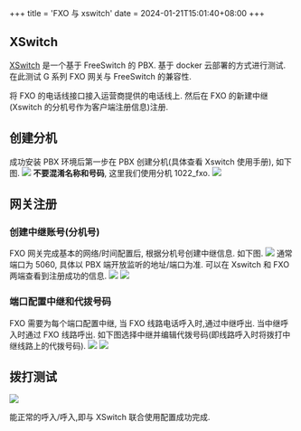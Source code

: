 +++
title = 'FXO 与 xswitch'
date = 2024-01-21T15:01:40+08:00
+++

## XSwitch
[XSwitch](https://xswitch.cn/) 是一个基于 FreeSwitch 的 PBX. 基于 docker 云部署的方式进行测试.
在此测试 G 系列 FXO 网关与 FreeSwitch 的兼容性.

将 FXO 的电话线接口接入运营商提供的电话线上. 然后在 FXO 的新建中继(Xswitch 的分机号作为客户端注册信息)注册.

## 创建分机
成功安装 PBX 环境后第一步在 PBX 创建分机(具体查看 Xswitch 使用手册), 如下图.
![](/GatewayPBX/img/xswitch/extension.png)
**不要混淆名称和号码**, 这里我们使用分机 1022_fxo.
![](/GatewayPBX/img/xswitch/1022_fxo.png)

## 网关注册
### 创建中继账号(分机号)
FXO 网关完成基本的网络/时间配置后, 根据分机号创建中继信息. 如下图.
![](/GatewayPBX/img/xswitch/1022_gateway.png)
通常端口为 5060, 具体以 PBX 端开放监听的地址/端口为准.
可以在 Xswitch 和 FXO 两端查看到注册成功的信息.
![](/GatewayPBX/img/xswitch/1022_fxo_reg_ok.png)
![](/GatewayPBX/img/xswitch/gateway_1022_fxo_reg_ok.png)

### 端口配置中继和代拨号码
FXO 需要为每个端口配置中继, 当 FXO 线路电话呼入时,通过中继呼出. 当中继呼入时通过 FXO 线路呼出.
如下图选择中继并编辑代拨号码(即线路呼入时将拨打中继线路上的代拨号码).
![](/GatewayPBX/img/xswitch/gateway_1022_edit.png)
![](/GatewayPBX/img/xswitch/gateway_1022_call_number.png)

## 拨打测试
![](/GatewayPBX/img/xswitch/gateway_1022_call_status.png)

能正常的呼入/呼入,即与 XSwitch 联合使用配置成功完成.